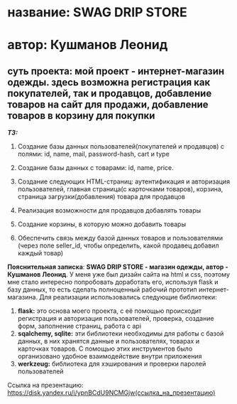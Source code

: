 # название: SWAG DRIP STORE
# автор: Кушманов Леонид

## суть проекта: мой проект - интернет-магазин одежды. здесь возможна регистрация как покупателей, так и продавцов, добавление товаров на сайт для продажи, добавление товаров в корзину для покупки

___ТЗ:___
1. Создание базы данных пользователей(покупателей и продавцов) с полями: id, name, mail, password-hash, cart и type

2. Создание базы данных с товарами: id, name, price.

3. Создание следующих HTML-страниц: аутентификация и авторизация пользователей, главная страница(с карточками товаров), корзина, страница загрузки(добавления) товара для продавцов

4. Реализация возможности для продавцов добавлять товары

5. Создание корзины, в которую можно добавить товары

6. Обеспечить связь между базой данных товаров и пользователями (через поле seller_id, чтобы определить, какой продавец добавил каждый товар)


__Пояснительная записка__: **SWAG DRIP STORE - магазин одежды, автор - Кушманов Леонид**. У меня уже был дизайн сайта на html и css, поэтому мне стало интересно попробовать доработать его, используя flask и базу данных, то есть сделать полноценный рабочий прототип интернет-магазина.
Для реализации использовались следующие библиотеки:
1. **flask:** это основа моего проекта, с её помощью происходит регистрация и авторизация пользователей, проверка, создание форм, заполнение страниц, работа с api
2. **sqalchemy, sqlite:** эти библиотеки необходимы для работы с базой данных, в них хранятся данные и пользователях, товарах и карточках товаров. С помощью этих инструментов было организовано удобное взаимодействие внутри приложения
3. **werkzeug:** библиотека для хэширования и проверки паролей пользователей

Ссылка на презентацию: https://disk.yandex.ru/i/ypnBCdU9NCMGjw(ссылка_на_презентацию)

